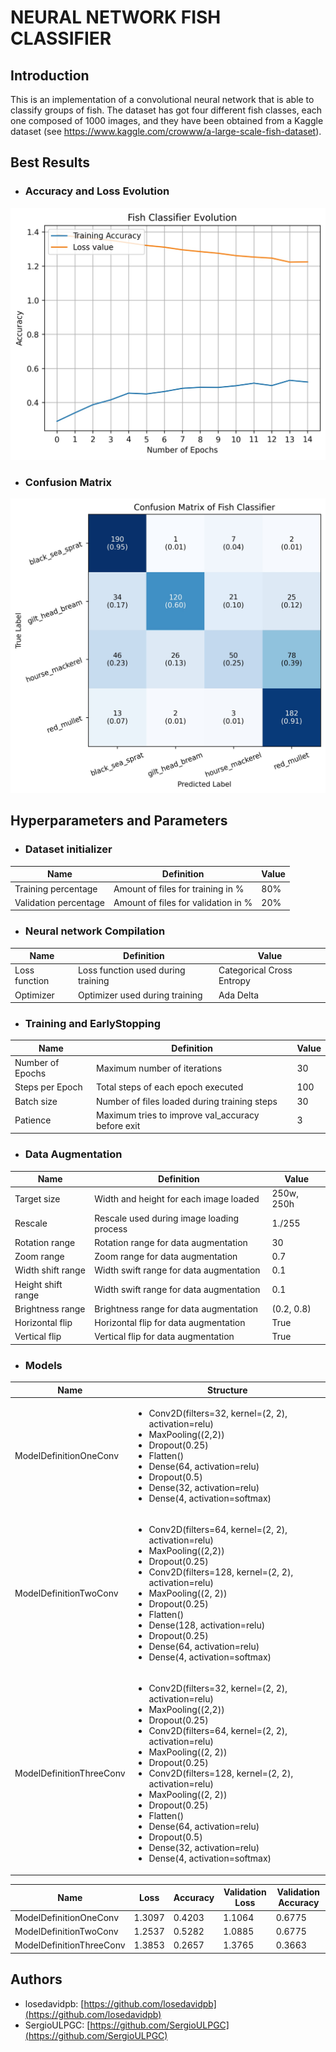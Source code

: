 # NEURAL NETWORK FISH CLASSIFIER

## Introduction

This is an implementation of a convolutional neural network that is able to classify groups of fish.
The dataset has got four different fish classes, each one composed of 1000 images, and they have been
obtained from a Kaggle dataset (see https://www.kaggle.com/crowww/a-large-scale-fish-dataset).

## Best Results

* ### Accuracy and Loss Evolution

![Accuracy and Loss Evolution](images/plot_accuracy_loss_twoconv.jpg "Accuracy and Loss Evolution")

* ### Confusion Matrix

![Confusion Matrix](images/plot_confusion_matrix_twoconv.jpg "Confusion Matrix")

## Hyperparameters and Parameters

* ### Dataset initializer
  
| Name  | Definition | Value |
| ----  | ---------- | ----- | 
| Training percentage | Amount of files for training in % | 80% |
| Validation percentage | Amount of files for validation in % | 20% |

* ### Neural network Compilation

| Name  | Definition | Value |
| ----  | ---------- | ----- |
| Loss function | Loss function used during training | Categorical Cross Entropy |
| Optimizer | Optimizer used during training | Ada Delta |

* ### Training and EarlyStopping

| Name  | Definition | Value |
| ----  | ---------- | ----- |
| Number of Epochs | Maximum number of iterations | 30 |
| Steps per Epoch  | Total steps of each epoch executed | 100 |
| Batch size | Number of files loaded during training steps | 30 |
| Patience   | Maximum tries to improve val_accuracy before exit | 3 |

* ### Data Augmentation

| Name  | Definition | Value |
| ----  | ---------- | ----- |
| Target size | Width and height for each image loaded | 250w, 250h |
| Rescale | Rescale used during image loading process | 1./255 |
| Rotation range | Rotation range for data augmentation | 30 |
| Zoom range | Zoom range for data augmentation | 0.7 |
| Width shift range | Width swift range for data augmentation | 0.1 | 
| Height shift range | Width swift range for data augmentation | 0.1 |
| Brightness range | Brightness range for data augmentation | (0.2, 0.8) |
| Horizontal flip | Horizontal flip for data augmentation | True |
| Vertical flip | Vertical flip for data augmentation | True |

* ### Models

| Name | Structure |
| ---- | --------- |
| ModelDefinitionOneConv | <ul><li>Conv2D(filters=32, kernel=(2, 2), activation=relu)</li> <li>MaxPooling((2,2))</li> <li>Dropout(0.25)</li> <li>Flatten()</li> <li>Dense(64, activation=relu)</li> <li>Dropout(0.5)</li> <li>Dense(32, activation=relu)</li> <lI>Dense(4, activation=softmax)</li> </ul> |
| ModelDefinitionTwoConv | <ul> <li>Conv2D(filters=64, kernel=(2, 2), activation=relu)</li> <li>MaxPooling((2,2))</li> <li>Dropout(0.25)</li> <li>Conv2D(filters=128, kernel=(2, 2), activation=relu)</li> <li>MaxPooling((2, 2))</li> <li>Dropout(0.25)</li> <li>Flatten()</li> <li>Dense(128, activation=relu)</li> <li>Dropout(0.25)</li> <li>Dense(64, activation=relu)</li> <li>Dense(4, activation=softmax)</li> </ul> |
| ModelDefinitionThreeConv | <ul><li>Conv2D(filters=32, kernel=(2, 2), activation=relu)</li> <li>MaxPooling((2,2))</li> <li>Dropout(0.25)</li> <li>Conv2D(filters=64, kernel=(2, 2), activation=relu)</li> <li>MaxPooling((2, 2))</li> <li>Dropout(0.25)</li> <li>Conv2D(filters=128, kernel=(2, 2), activation=relu)</li> <li>MaxPooling((2, 2))</li> <li>Dropout(0.25)</li> <li>Flatten()</li> <li>Dense(64, activation=relu)</li> <li>Dropout(0.5)</li> <li>Dense(32, activation=relu)</li> <li>Dense(4, activation=softmax)</li></ul> |

| Name | Loss | Accuracy | Validation Loss | Validation Accuracy |
| ---- | ---- | -------- | --------------- | ------------------- |
| ModelDefinitionOneConv | 1.3097 | 0.4203 | 1.1064 | 0.6775 | 
| ModelDefinitionTwoConv | 1.2537 | 0.5282 | 1.0885 | 0.6775 |
| ModelDefinitionThreeConv | 1.3853 | 0.2657 | 1.3765 | 0.3663 |

## Authors

- losedavidpb: [https://github.com/losedavidpb](https://github.com/losedavidpb)
- SergioULPGC: [https://github.com/SergioULPGC](https://github.com/SergioULPGC)
